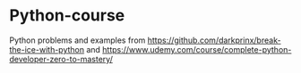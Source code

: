 # Python-course
Python problems and examples from https://github.com/darkprinx/break-the-ice-with-python and 
https://www.udemy.com/course/complete-python-developer-zero-to-mastery/
